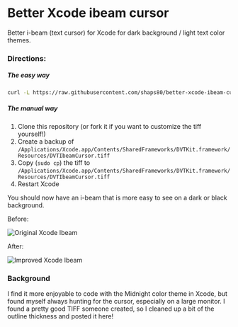 Better Xcode ibeam cursor
=================

Better i-beam (text cursor) for Xcode for dark background / light text color themes.

### Directions:

##### The easy way

```bash
curl -L https://raw.githubusercontent.com/shaps80/better-xcode-ibeam-cursor/master/install.sh | bash 
```

##### The manual way

1. Clone this repository (or fork it if you want to customize the tiff yourself!)
2. Create a backup of `/Applications/Xcode.app/Contents/SharedFrameworks/DVTKit.framework/Resources/DVTIbeamCursor.tiff`
3. Copy (`sudo cp`) the tiff to `/Applications/Xcode.app/Contents/SharedFrameworks/DVTKit.framework/Resources/DVTIbeamCursor.tiff`
4. Restart Xcode


You should now have an i-beam that is more easy to see on a dark or black background.

Before:

![Original Xcode Ibeam](https://raw.github.com/shaps80/better-xcode-ibeam-cursor/master/cursor-example-before.png "Original Xcode Ibeam") 

After:

![Improved Xcode Ibeam](https://raw.github.com/shaps80/better-xcode-ibeam-cursor/master/cursor-example-after.png "Replacement Xcode Ibeam")

### Background

I find it more enjoyable to code with the Midnight color theme in Xcode, but found myself always hunting for the cursor, especially on a large monitor. I found a pretty good TIFF someone created, so I cleaned up a bit of the outline thickness and posted it here!
